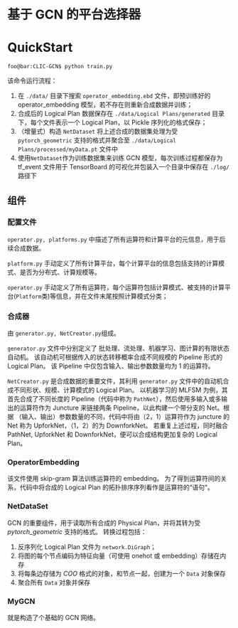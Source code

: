 # 基于 GCN 的平台选择器

# QuickStart

```console
foo@bar:CLIC-GCN$ python train.py
```
该命令运行流程：
1. 在 `./data/` 目录下搜索 `operator_embedding.ebd` 文件，即预训练好的 operator_embedding 模型，若不存在则重新合成数据并训练；
2. 合成后的 Logical Plan 数据保存在 `./data/Logical Plans/generated` 目录下，每个文件表示一个 Logical Plan，以 Pickle 序列化的格式保存；
3. （增量式）构造 `NetDataset` 将上述合成的数据集处理为受 `pytorch_geometric` 支持的格式并聚合至 `./data/Logical Plans/processed/myData.pt` 文件中
4. 使用`NetDataset`作为训练数据集来训练 GCN 模型，每次训练过程都保存为 tf_event 文件用于 TensorBoard 的可视化并包装入一个目录中保存在 `./log/` 路径下




## 组件

### 配置文件
`operator.py, platforms.py` 中描述了所有运算符和计算平台的元信息，用于后续合成数据。

`platform.py` 手动定义了所有计算平台，每个计算平台的信息包括支持的计算模式、是否为分布式、计算规模等。

`operator.py` 手动定义了所有运算符，每个运算符包括计算模式、被支持的计算平台(`Platform`类)等信息，并在文件末尾按照计算模式分类；

### 合成器
由 `generator.py, NetCreator.py`组成。

`generator.py` 文件中分别定义了 批处理、流处理、机器学习、图计算的有限状态自动机。
该自动机可根据传入的状态转移概率合成不同规模的 Pipeline 形式的 Logical Plan。
该 Pipeline 中仅包含输入、输出参数数量均为 1 的运算符。

`NetCreator.py` 是合成数据的重要文件，其利用 `generator.py` 文件中的自动机合成不同形状、规模、计算模式的 Logical Plan。
以机器学习的 MLFSM 为例，其首先合成了不同长度的 Pipeline（代码中称为 `PathNet`），然后使用多输入或多输出的运算符作为 Juncture 来链接两条 Pipeline，以此构建一个带分支的 Net。根据 （输入、输出）参数数量的不同，代码中将由（2，1）运算符作为 juncture 的 Net 称为 UpforkNet，（1，2）的为 DownforkNet。
若重复上述过程，同时融合 PathNet, UpforkNet 和 DownforkNet，便可以合成结构更加复杂的 Logical Plan。

### OperatorEmbedding
该文件使用 skip-gram 算法训练运算符的 embedding。
为了得到运算符间的关系，代码中将合成的 Logical Plan 的拓扑排序序列看作是运算符的“语句”。

### NetDataSet
GCN 的重要组件，用于读取所有合成的 Physical Plan，并将其转为受 *pytorch_geometric* 支持的格式。
转换过程包括：
1. 反序列化 Logical Plan 文件为 `network.DiGraph`；
2. 将图的每个节点编码为特征向量（可使用 onehot 或 embedding）存储在内存
3. 将每条边存储为 *COO* 格式的对象，和节点一起，创建为一个 `Data` 对象保存
4. 聚合所有 `Data` 对象并保存

### MyGCN
就是构造了个基础的 GCN 网络。
 